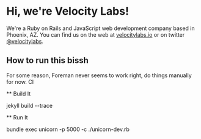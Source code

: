 # Hi, we're Velocity Labs!

We're a Ruby on Rails and JavaScript web development company based in
Phoenix, AZ. You can find us on the web at
[velocitylabs.io](http://velocitylabs.io) or on twitter
[@velocitylabs](https://twitter.com/velocitylabs).

## How to run this bissh

For some reason, Foreman never seems to work right, do things manually for now.  CI

** Build It

jekyll build --trace

** Run It

bundle exec unicorn -p 5000 -c ./unicorn-dev.rb
